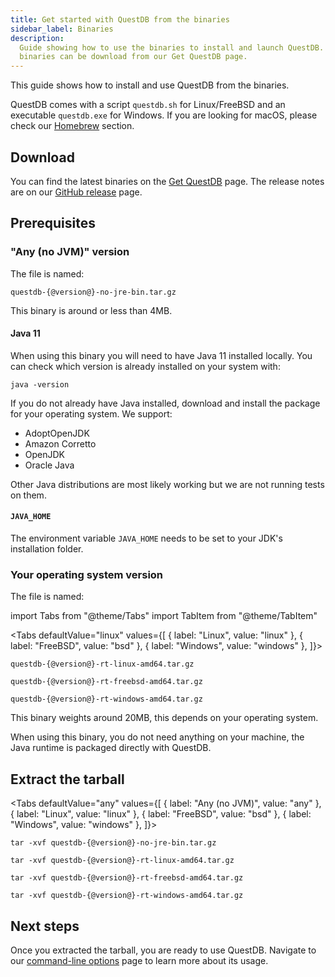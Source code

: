 ```yaml
---
title: Get started with QuestDB from the binaries
sidebar_label: Binaries
description:
  Guide showing how to use the binaries to install and launch QuestDB. The
  binaries can be download from our Get QuestDB page.
---
```


This guide shows how to install and use QuestDB from the binaries.

QuestDB comes with a script `questdb.sh` for Linux/FreeBSD and an executable
`questdb.exe` for Windows. If you are looking for macOS, please check our
[Homebrew](/docs/get-started/homebrew/) section.

## Download

You can find the latest binaries on the [Get QuestDB](/get-questdb/) page. The
release notes are on our [GitHub release]({@githubUrl@}/releases) page.

## Prerequisites

### "Any (no JVM)" version

The file is named:

```shell
questdb-{@version@}-no-jre-bin.tar.gz
```

This binary is around or less than 4MB.

#### Java 11

When using this binary you will need to have Java 11 installed locally. You can
check which version is already installed on your system with:

```shell
java -version
```

If you do not already have Java installed, download and install the package for
your operating system. We support:

- AdoptOpenJDK
- Amazon Corretto
- OpenJDK
- Oracle Java

Other Java distributions are most likely working but we are not running tests on
them.

#### `JAVA_HOME`

The environment variable `JAVA_HOME` needs to be set to your JDK's installation
folder.

### Your operating system version

The file is named:

<!-- prettier-ignore-start -->

import Tabs from "@theme/Tabs"
import TabItem from "@theme/TabItem"

<Tabs defaultValue="linux" values={[
  { label: "Linux", value: "linux" },
  { label: "FreeBSD", value: "bsd" },
  { label: "Windows", value: "windows" },
]}>

<!-- prettier-ignore-end -->

<TabItem value="linux">

```shell
questdb-{@version@}-rt-linux-amd64.tar.gz
```

</TabItem>

<TabItem value="bsd">

```shell
questdb-{@version@}-rt-freebsd-amd64.tar.gz
```

</TabItem>

<TabItem value="windows">

```shell
questdb-{@version@}-rt-windows-amd64.tar.gz
```

</TabItem>

</Tabs>

This binary weights around 20MB, this depends on your operating system.

When using this binary, you do not need anything on your machine, the Java
runtime is packaged directly with QuestDB.

## Extract the tarball

<!-- prettier-ignore-start -->

<Tabs defaultValue="any" values={[
  { label: "Any (no JVM)", value: "any" },
  { label: "Linux", value: "linux" },
  { label: "FreeBSD", value: "bsd" },
  { label: "Windows", value: "windows" },
]}>

<!-- prettier-ignore-end -->

<TabItem value="any">

```shell
tar -xvf questdb-{@version@}-no-jre-bin.tar.gz
```

</TabItem>

<TabItem value="linux">

```shell
tar -xvf questdb-{@version@}-rt-linux-amd64.tar.gz
```

</TabItem>

<TabItem value="bsd">

```shell
tar -xvf questdb-{@version@}-rt-freebsd-amd64.tar.gz
```

</TabItem>

<TabItem value="windows">

```shell
tar -xvf questdb-{@version@}-rt-windows-amd64.tar.gz
```

</TabItem>

</Tabs>

## Next steps

Once you extracted the tarball, you are ready to use QuestDB. Navigate to our
[command-line options](/docs/reference/command-line-options/) page to learn more
about its usage.
